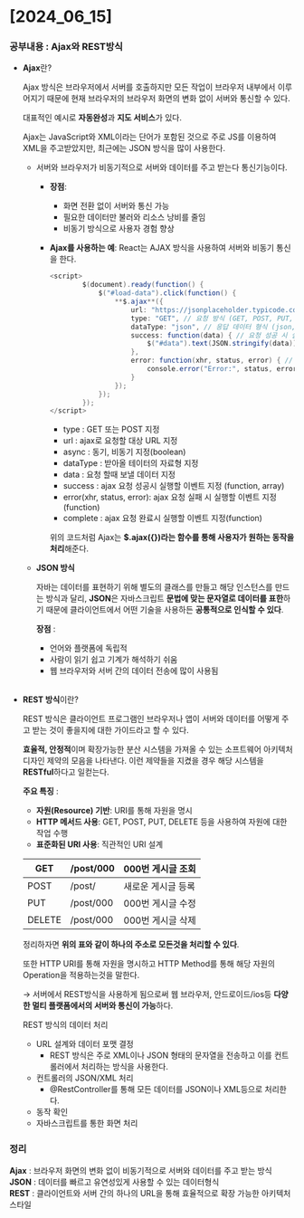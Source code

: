 # [2024_06_15]

### 공부내용 : Ajax와 REST방식

- **Ajax**란?
    
    Ajax 방식은 브라우저에서 서버를 호출하지만 모든 작업이 브라우저 내부에서 이루어지기 때문에 현재 브라우저의 브라우저 화면의 변화 없이 서버와 통신할 수 있다.
    
    대표적인 예시로 **자동완성**과 **지도 서비스**가 있다.
    
    Ajax는 JavaScript와 XML이라는 단어가 포함된 것으로 주로 JS를 이용하여 XML을 주고받았지만, 최근에는 JSON 방식을 많이 사용한다.
    
    - 서버와 브라우저가 비동기적으로 서버와 데이터를 주고 받는다 통신기능이다.
        - **장점**:
            - 화면 전환 없이 서버와 통신 가능
            - 필요한 데이터만 불러와 리소스 낭비를 줄임
            - 비동기 방식으로 사용자 경험 향상
        - **Ajax를 사용하는 예**: React는 AJAX 방식을 사용하여 서버와 비동기 통신을 한다.
    
            ```java
            <script>
                    $(document).ready(function() {
                        $("#load-data").click(function() {
                            **$.ajax**({
                                url: "https://jsonplaceholder.typicode.com/posts/1", // 요청할 URL
                                type: "GET", // 요청 방식 (GET, POST, PUT, DELETE 등)
                                dataType: "json", // 응답 데이터 형식 (json, xml, html 등)
                                success: function(data) { // 요청 성공 시 실행할 콜백 함수
                                    $("#data").text(JSON.stringify(data));
                                },
                                error: function(xhr, status, error) { // 요청 실패 시 실행할 콜백 함수
                                    console.error("Error:", status, error);
                                }
                            });
                        });
                    });
            </script>
            ```
    
            - type : GET 또는 POST 지정
            - url : ajax로 요청할 대상 URL 지정
            - async : 동기, 비동기 지정(boolean)
            - dataType : 받아올 테이터의 자료형 지정
            - data : 요청 할때 보낼 데이터 지정
            - success : ajax 요청 성공시 실행할 이벤트 지정 (function, array)
            - error(xhr, status, error): ajax 요청 실패 시 실행할 이벤트 지정(function)
            - complete : ajax 요청 완료시 실행할 이벤트 지정(function)
    
            위의 코드처럼 Ajax는 **$.ajax({})라는 함수를 통해 사용자가 원하는 동작을 처리**해준다.
    
    - **JSON 방식**
        
        자바는 데이터를 표현하기 위해 별도의 클래스를 만들고 해당 인스턴스를 만드는 방식과 달리, **JSON**은 자바스크립트 **문법에 맞는 문자열로 데이터를 표한**하기 때문에 클라이언트에서 어떤 기술을 사용하든 **공통적으로 인식할 수 있다**.
        
        **장점** :
        
        - 언어와 플랫폼에 독립적
        - 사람이 읽기 쉽고 기계가 해석하기 쉬움
        - 웹 브라우저와 서버 간의 데이터 전송에 많이 사용됨<br><br>

- **REST 방식**이란?
    
    REST 방식은 클라이언트 프로그램인 브라우저나 앱이 서버와 데이터를 어떻게 주고 받는 것이 좋을지에 대한 가이드라고 할 수 있다.
    
    **효율적, 안정적**이며 확장가능한 분산 시스템을 가져올 수 있는 소프트웨어 아키텍처 디자인 제약의 모음을 나타낸다. 이런 제약들을 지켰을 경우 해당 시스템을 **RESTful**하다고 일컫는다.
    
    **주요 특징** :
    
    - **자원(Resource) 기반**: URI를 통해 자원을 명시
    - **HTTP 메서드 사용**: GET, POST, PUT, DELETE 등을 사용하여 자원에 대한 작업 수행
    - **표준화된 URI 사용**: 직관적인 URI 설계
    
    | GET | /post/000  | 000번 게시글 조회 |
    | --- | --- | --- |
    | POST | /post/ | 새로운 게시글 등록 |
    | PUT | /post/000  | 000번 게시글 수정 |
    | DELETE | /post/000  | 000번 게시글 삭제 |
    
    정리하자면 **위의 표와 같이 하나의 주소로 모든것을 처리할 수 있다**.
    
    또한 HTTP URI를 통해 자원을 명시하고 HTTP Method를 통해 해당 자원의 Operation을 적용하는것을 말한다.
    
    → 서버에서 REST방식을 사용하게 됨으로써 웹 브라우저, 안드로이드/ios등 **다양한 멀티 플랫폼에서의 서버와 통신이 가능**하다.
    
    REST 방식의 데이터 처리
    
    - URL 설계와 데이터 포맷 결정
        - REST 방식은 주로 XML이나 JSON 형태의 문자열을 전송하고 이를 컨트롤러에서 처리하는 방식을 사용한다.
    - 컨트롤러의 JSON/XML 처리
        - @RestController를 통해 모든 데이터를 JSON이나 XML등으로 처리한다.
    - 동작 확인
    - 자바스크립트를 통한 화면 처리

### 정리
**Ajax** : 브라우저 화면의 변화 없이 비동기적으로 서버와 데이터를 주고 받는 방식<br>
**JSON** : 데이터를 빠르고 유연성있게 사용할 수 있는 데이터형식<br>
**REST** : 클라이언트와 서버 간의 하나의 URL을 통해 효율적으로 확장 가능한 아키텍처 스타일